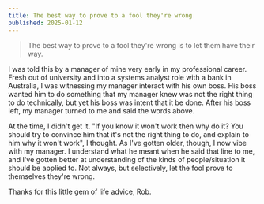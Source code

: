 ```yaml
---
title: The best way to prove to a fool they're wrong
published: 2025-01-12
---
```


> The best way to prove to a fool they're wrong is to let them have their way.

I was told this by a manager of mine very early in my professional career. Fresh out of university and into a systems analyst role with a bank in Australia, I was witnessing my manager interact with his own boss. His boss wanted him to do something that my manager knew was not the right thing to do technically, but yet his boss was intent that it be done. After his boss left, my manager turned to me and said the words above.

At the time, I didn't get it. "If you know it won't work then why do it? You should try to convince him that it's not the right thing to do, and explain to him why it won't work", I thought. As I've gotten older, though, I now vibe with my manager. I understand what he meant when he said that line to me, and I've gotten better at understanding of the kinds of people/situation it should be applied to. Not always, but selectively, let the fool prove to themselves they're wrong.

Thanks for this little gem of life advice, Rob.
